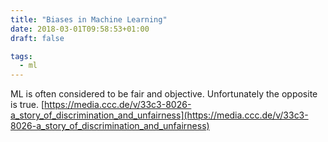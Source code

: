 ```yaml
---
title: "Biases in Machine Learning"
date: 2018-03-01T09:58:53+01:00
draft: false

tags: 
  - ml
---
```


ML is often considered to be fair and objective. Unfortunately the opposite is true. [https://media.ccc.de/v/33c3-8026-a_story_of_discrimination_and_unfairness](https://media.ccc.de/v/33c3-8026-a_story_of_discrimination_and_unfairness)
